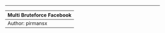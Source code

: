 _____________________________
| Multi Bruteforce Facebook |
|---------------------------|
|     Author: pirmansx      |


